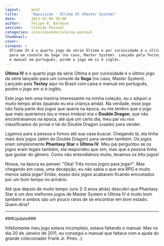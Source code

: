```yaml
---
layout:     post
title:      "Aquisição - Última IV (Master System)"
date:       2011-01-09 19:00
author:     Felipe B. Barbosa
session:    Coleção Pessoal
categories: colecionando/colecao-pessoal
thumbnail:  
cover: 
sinopse: >
  Última IV é o quarto jogo da série Última e por curiosidade é o último jogo da série lançado
  para um console da Sega (no caso, Master System). Lançado pela Tectoy aqui no Brasil com caixa
  e manual em português, porém o jogo em si é inglês.
---
```

**Última IV** é o quarto jogo da série Última e por curiosidade é o último jogo da série lançado
para um console da **Sega** (no caso, Master System). Lançado pela **Tectoy** aqui no Brasil com caixa
e manual em português, porém o jogo em si é inglês.

Este jogo tem uma história interessante na minha coleção, eu o adquiri a muito tempo atrás (quando
eu era criança ainda). Na verdade, esse jogo não fazia parte dos jogos que queria na época, eu me
lembro que o jogo que mais queríamos (eu e meus irmãos) era o **Double Dragon**, que não encontrávamos
na época, até que um certo dia, meu pai viu nos classificados do jornal o tal do Double Dragon (usado)
para vender.

Ligamos para a pessoa e fomos até sua casa buscar. Chegando lá, ela tinha mais dois jogos (além
do Double Dragon) para vender também. Os jogos eram simplesmente **Phantasy Star** e **Última IV**.
Meu pai perguntou se os jogos eram legais também, ela respondeu que sim, mas que a pessoa tinha
que gostar do gênero. Como não entendiámos muito, levamos os três jogos!

Nossa, na época eu pensei: "Oba! Três novos jogos para jogar!". Mas chegando em casa, uma
decepção, eu não sabia o que era RPG e muito menos sabia jogar! Então, esses dois jogos acabaram
ficando encostados por um bom tempo no armário.

Até que depois de muito tempo (uns 2-3 anos atrás) descobri que Phantasy Star é um dos melhores
jogos de Master System e Última IV é muito bom também e ambos são um pouco raros de se encontrar em
bom estado. Quem diria?

---

###Update###

Infelizmente meu jogo estava incompleto, estava faltando o manual. Mas no dia 20 de Janeiro de 2011,
eu consegui o manual que faltava com a ajuda do grande colecionador Frank Jr. Pinto. :)
